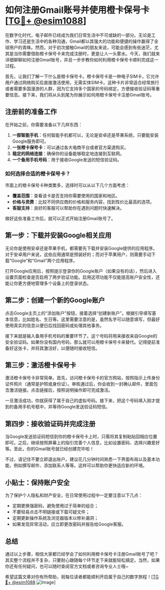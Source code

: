 # 如何注册Gmail账号并使用橙卡保号卡[[TG💪+ @esim1088](https://t.me/s/esim1088)]

在数字化时代，电子邮件已经成为我们日常生活中不可或缺的一部分。无论是工作、学习还是生活中的各种沟通，Gmail都以其强大的功能和便捷的操作赢得了全球用户的青睐。然而，对于初次接触Gmail的朋友来说，可能会感到有些迷茫，尤其是当你需要借助橙卡保号卡来完成注册时，更是让人一头雾水。今天，我们就来详细聊聊如何注册Gmail账号，并且一步步教你如何利用橙卡保号卡顺利完成这一过程。

首先，让我们了解一下什么是橙卡保号卡。橙卡保号卡是一种电子SIM卡，它允许用户通过网络购买后直接激活使用，无需实体SIM卡。这种卡片非常适合经常旅行或者需要多国漫游的人群，因为它支持多个国家的号码绑定，方便接收验证码等重要信息。接下来，我们将从头到尾为你展示如何用橙卡保号卡注册Gmail账号。

## 注册前的准备工作

在开始之前，你需要准备以下几样东西：

1. **一部智能手机**：任何智能手机都可以，无论是安卓还是苹果系统，只要能安装Google服务即可。
2. **一张橙卡保号卡**：可以通过各大电商平台或者官方渠道购买。
3. **稳定的网络连接**：确保你的设备能够稳定地连接到互联网。
4. **一个备用手机号码**：用于接收Google发送的短信验证码。

### 如何选择合适的橙卡保号卡？

市面上的橙卡保号卡种类繁多，选择时可以从以下几个方面考虑：

- **覆盖范围**：查看该卡是否支持你需要使用的国家和地区。
- **价格与资费**：比较不同供应商的价格和服务内容，找到性价比最高的选项。
- **客服支持**：良好的客服可以帮助你在遇到问题时快速解决。

做好这些准备工作后，就可以正式开始注册Gmail账号了。

## 第一步：下载并安装Google相关应用

无论你是使用安卓还是苹果手机，都需要先下载并安装Google提供的应用程序。对于安卓用户来说，这些应用通常是预装好的；而对于苹果用户，则需要手动下载“Google”和“Gmail”两个应用程序。

打开Google应用后，按照提示登录你的Google账户（如果没有的话），然后进入设置页面检查是否启用了两步验证功能。启用这项功能不仅能提高账户安全性，还能让你更方便地管理多个设备上的登录状态。

## 第二步：创建一个新的Google账户

点击Google主页上的“添加账户”按钮，接着选择“创建新账户”。根据引导填写基本信息，比如姓名、生日等。这里需要注意的是，虽然名字可以随意填写，但最好使用真实的信息以便日后找回密码或处理其他事务。

接下来就是输入备用手机号码的重要环节了。这个号码将用来接收来自Google的安全验证码。如果你没有国内号码，那么就可以用橙卡保号卡来替代。记得提前准备好这张卡，并将其激活好，以便随时接收短信。

## 第三步：激活橙卡保号卡

激活橙卡保号卡非常简单。首先，访问橙卡保号卡的官方网站，按照指示上传身份证件照片（通常是护照或身份证）。审核通过后，你会收到一封确认邮件，里面包含激活链接。点击链接后，按照说明操作即可完成激活。

一旦激活成功，你就获得了属于自己的虚拟号码。接下来，把这个号码填入刚才提到的备用手机号框中，并等待Google发送验证码短信。

## 第四步：接收验证码并完成注册

当Google发送验证码短信到你的橙卡保号卡上时，只需将其复制粘贴回相应位置即可。之后，继续按照屏幕上的指引完善个人信息，比如设置密码、选择兴趣爱好等。至此，你的Gmail账号就已经创建完毕啦！

不过，请记住不要立即退出账户。建议花几分钟时间熟悉一下界面布局以及基本功能，例如撰写邮件、添加联系人等等。这样可以帮助你更快适应新的环境。

## 小贴士：保持账户安全

为了保护个人隐私和财产安全，在日常使用过程中一定要注意以下几点：

- 定期更换强密码，避免使用过于简单的组合；
- 不要轻易点击不明链接或下载可疑文件；
- 定期更新操作系统及浏览器版本以修补漏洞；
- 如果发现异常活动，应立即更改密码并报告给Google客服。

## 总结

通过以上步骤，相信大家都已经学会了如何利用橙卡保号卡注册Gmail账号了吧？其实整个流程并不复杂，只要耐心跟随每个环节走下来就能轻松搞定。当然，如果你还有任何疑问，也可以随时查阅官方文档或者咨询专业人士哦~

希望这篇文章对你有所帮助，祝每位读者都能顺利开启属于自己的数字旅程！[[TG💪+ @esim1088](https://t.me/s/esim1088) ![Image](https://i.postimg.cc/4NQfJmqS/Snipaste-2025-05-13-00-14-12.png)]